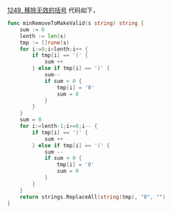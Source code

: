 [1249. 移除无效的括号](https://leetcode.cn/problems/minimum-remove-to-make-valid-parentheses/description/)
代码如下，
```go
func minRemoveToMakeValid(s string) string {
    sum := 0
    lenth := len(s)
    tmp := []rune(s)
    for i:=0;i<lenth;i++ {
        if tmp[i] == '(' {
            sum ++ 
        } else if tmp[i] == ')' {
            sum--
            if sum < 0 {
                tmp[i] = '0'
                sum = 0 
            }
        }
    }
    sum = 0
    for i:=lenth-1;i>=0;i-- {
        if tmp[i] == ')' {
            sum ++
        } else if tmp[i] == '(' {
            sum -- 
            if sum < 0 {
                tmp[i] = '0'
                sum = 0
            }
        }
    }
    return strings.ReplaceAll(string(tmp), "0", "")
}
```